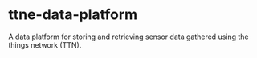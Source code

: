 # ttne-data-platform
A data platform for storing and retrieving sensor data gathered using the things network (TTN).
